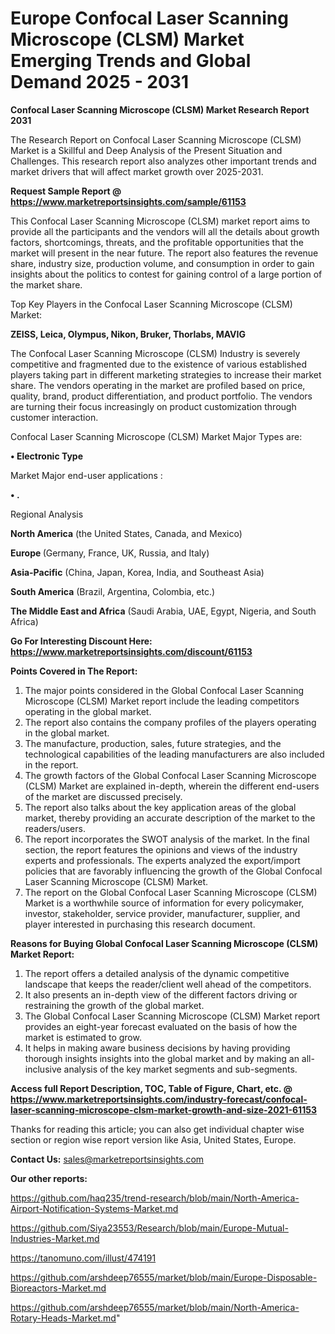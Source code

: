 # Europe Confocal Laser Scanning Microscope (CLSM) Market Emerging Trends and Global Demand 2025 - 2031

<strong>Confocal Laser Scanning Microscope (CLSM) Market Research Report 2031</strong>

The Research Report on Confocal Laser Scanning Microscope (CLSM) Market is a Skillful and Deep Analysis of the Present Situation and Challenges. This research report also analyzes other important trends and market drivers that will affect market growth over 2025-2031.

<strong>Request Sample Report @ <a href=https://www.marketreportsinsights.com/sample/61153>https://www.marketreportsinsights.com/sample/61153</a></strong>

This Confocal Laser Scanning Microscope (CLSM) market report aims to provide all the participants and the vendors will all the details about growth factors, shortcomings, threats, and the profitable opportunities that the market will present in the near future. The report also features the revenue share, industry size, production volume, and consumption in order to gain insights about the politics to contest for gaining control of a large portion of the market share.

Top Key Players in the Confocal Laser Scanning Microscope (CLSM) Market:

<strong>ZEISS, Leica, Olympus, Nikon, Bruker, Thorlabs, MAVIG</strong>

The Confocal Laser Scanning Microscope (CLSM) Industry is severely competitive and fragmented due to the existence of various established players taking part in different marketing strategies to increase their market share. The vendors operating in the market are profiled based on price, quality, brand, product differentiation, and product portfolio. The vendors are turning their focus increasingly on product customization through customer interaction.

Confocal Laser Scanning Microscope (CLSM) Market Major Types are:

<strong>• Electronic Type</strong>

Market Major end-user applications :

<strong>• .</strong>

Regional Analysis

</u><strong><b>North America</b></strong> (the United States, Canada, and Mexico)

<strong><b>Europe </b></strong>(Germany, France, UK, Russia, and Italy)

<strong><b>Asia-Pacific</b></strong> (China, Japan, Korea, India, and Southeast Asia)

<strong><b>South America</b></strong> (Brazil, Argentina, Colombia, etc.)

<strong><b>The Middle East and Africa</b></strong> (Saudi Arabia, UAE, Egypt, Nigeria, and South Africa)

<strong>Go For Interesting Discount Here: <a href=https://www.marketreportsinsights.com/discount/61153>https://www.marketreportsinsights.com/discount/61153</a></strong>

<strong>Points Covered in The Report:</strong>
<ol>
  <li>The major points considered in the Global Confocal Laser Scanning Microscope (CLSM) Market report include the leading competitors operating in the global market.</li>
  <li>The report also contains the company profiles of the players operating in the global market.</li>
  <li>The manufacture, production, sales, future strategies, and the technological capabilities of the leading manufacturers are also included in the report.</li>
  <li>The growth factors of the Global Confocal Laser Scanning Microscope (CLSM) Market are explained in-depth, wherein the different end-users of the market are discussed precisely.</li>
  <li>The report also talks about the key application areas of the global market, thereby providing an accurate description of the market to the readers/users.</li>
  <li>The report incorporates the SWOT analysis of the market. In the final section, the report features the opinions and views of the industry experts and professionals. The experts analyzed the export/import policies that are favorably influencing the growth of the Global Confocal Laser Scanning Microscope (CLSM) Market.</li>
  <li>The report on the Global Confocal Laser Scanning Microscope (CLSM) Market is a worthwhile source of information for every policymaker, investor, stakeholder, service provider, manufacturer, supplier, and player interested in purchasing this research document.</li>
</ol>
<strong>Reasons for Buying Global Confocal Laser Scanning Microscope (CLSM) Market Report:</strong>

<ol>
  <li>The report offers a detailed analysis of the dynamic competitive landscape that keeps the reader/client well ahead of the competitors.</li>
  <li>It also presents an in-depth view of the different factors driving or restraining the growth of the global market.</li>
  <li>The Global Confocal Laser Scanning Microscope (CLSM) Market report provides an eight-year forecast evaluated on the basis of how the market is estimated to grow.</li>
  <li>It helps in making aware business decisions by having providing thorough insights insights into the global market and by making an all-inclusive analysis of the key market segments and sub-segments.</li>
</ol>
<strong>Access full Report Description, TOC, Table of Figure, Chart, etc. @ <a href=https://www.marketreportsinsights.com/industry-forecast/confocal-laser-scanning-microscope-clsm-market-growth-and-size-2021-61153>https://www.marketreportsinsights.com/industry-forecast/confocal-laser-scanning-microscope-clsm-market-growth-and-size-2021-61153</a></strong>


Thanks for reading this article; you can also get individual chapter wise section or region wise report version like Asia, United States, Europe.

<strong>Contact Us:</strong>
sales@marketreportsinsights.com

<strong>Our other reports:</strong>

<a href=https://github.com/haq235/trend-research/blob/main/North-America-Airport-Notification-Systems-Market.md>https://github.com/haq235/trend-research/blob/main/North-America-Airport-Notification-Systems-Market.md</a>

<a href=https://github.com/Siya23553/Research/blob/main/Europe-Mutual-Industries-Market.md>https://github.com/Siya23553/Research/blob/main/Europe-Mutual-Industries-Market.md</a>

<a href=https://tanomuno.com/illust/474191>https://tanomuno.com/illust/474191</a>

<a href=https://github.com/arshdeep76555/market/blob/main/Europe-Disposable-Bioreactors-Market.md>https://github.com/arshdeep76555/market/blob/main/Europe-Disposable-Bioreactors-Market.md</a>

<a href=https://github.com/arshdeep76555/market/blob/main/North-America-Rotary-Heads-Market.md>https://github.com/arshdeep76555/market/blob/main/North-America-Rotary-Heads-Market.md</a>"
